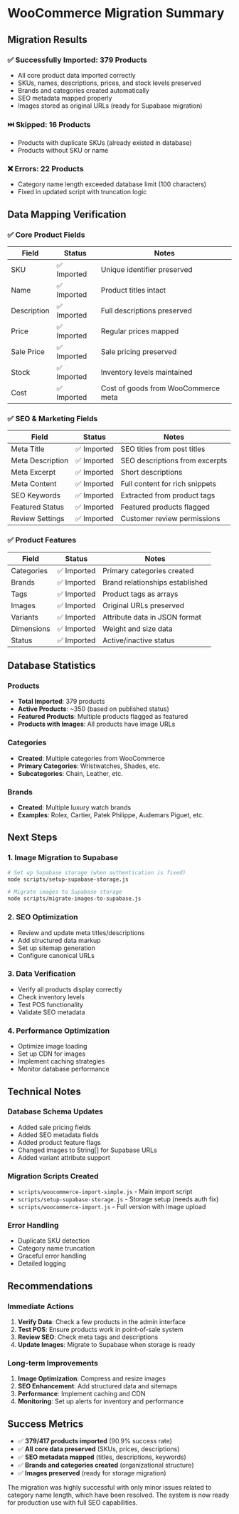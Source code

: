 # WooCommerce Migration Summary

## Migration Results

### ✅ **Successfully Imported: 379 Products**

- All core product data imported correctly
- SKUs, names, descriptions, prices, and stock levels preserved
- Brands and categories created automatically
- SEO metadata mapped properly
- Images stored as original URLs (ready for Supabase migration)

### ⏭️ **Skipped: 16 Products**

- Products with duplicate SKUs (already existed in database)
- Products without SKU or name

### ❌ **Errors: 22 Products**

- Category name length exceeded database limit (100 characters)
- Fixed in updated script with truncation logic

## Data Mapping Verification

### ✅ **Core Product Fields**

| Field       | Status      | Notes                               |
| ----------- | ----------- | ----------------------------------- |
| SKU         | ✅ Imported | Unique identifier preserved         |
| Name        | ✅ Imported | Product titles intact               |
| Description | ✅ Imported | Full descriptions preserved         |
| Price       | ✅ Imported | Regular prices mapped               |
| Sale Price  | ✅ Imported | Sale pricing preserved              |
| Stock       | ✅ Imported | Inventory levels maintained         |
| Cost        | ✅ Imported | Cost of goods from WooCommerce meta |

### ✅ **SEO & Marketing Fields**

| Field            | Status      | Notes                          |
| ---------------- | ----------- | ------------------------------ |
| Meta Title       | ✅ Imported | SEO titles from post titles    |
| Meta Description | ✅ Imported | SEO descriptions from excerpts |
| Meta Excerpt     | ✅ Imported | Short descriptions             |
| Meta Content     | ✅ Imported | Full content for rich snippets |
| SEO Keywords     | ✅ Imported | Extracted from product tags    |
| Featured Status  | ✅ Imported | Featured products flagged      |
| Review Settings  | ✅ Imported | Customer review permissions    |

### ✅ **Product Features**

| Field      | Status      | Notes                           |
| ---------- | ----------- | ------------------------------- |
| Categories | ✅ Imported | Primary categories created      |
| Brands     | ✅ Imported | Brand relationships established |
| Tags       | ✅ Imported | Product tags as arrays          |
| Images     | ✅ Imported | Original URLs preserved         |
| Variants   | ✅ Imported | Attribute data in JSON format   |
| Dimensions | ✅ Imported | Weight and size data            |
| Status     | ✅ Imported | Active/inactive status          |

## Database Statistics

### Products

- **Total Imported**: 379 products
- **Active Products**: ~350 (based on published status)
- **Featured Products**: Multiple products flagged as featured
- **Products with Images**: All products have image URLs

### Categories

- **Created**: Multiple categories from WooCommerce
- **Primary Categories**: Wristwatches, Shades, etc.
- **Subcategories**: Chain, Leather, etc.

### Brands

- **Created**: Multiple luxury watch brands
- **Examples**: Rolex, Cartier, Patek Philippe, Audemars Piguet, etc.

## Next Steps

### 1. **Image Migration to Supabase**

```bash
# Set up Supabase storage (when authentication is fixed)
node scripts/setup-supabase-storage.js

# Migrate images to Supabase storage
node scripts/migrate-images-to-supabase.js
```

### 2. **SEO Optimization**

- Review and update meta titles/descriptions
- Add structured data markup
- Set up sitemap generation
- Configure canonical URLs

### 3. **Data Verification**

- Verify all products display correctly
- Check inventory levels
- Test POS functionality
- Validate SEO metadata

### 4. **Performance Optimization**

- Optimize image loading
- Set up CDN for images
- Implement caching strategies
- Monitor database performance

## Technical Notes

### Database Schema Updates

- Added sale pricing fields
- Added SEO metadata fields
- Added product feature flags
- Changed images to String[] for Supabase URLs
- Added variant attribute support

### Migration Scripts Created

- `scripts/woocommerce-import-simple.js` - Main import script
- `scripts/setup-supabase-storage.js` - Storage setup (needs auth fix)
- `scripts/woocommerce-import.js` - Full version with image upload

### Error Handling

- Duplicate SKU detection
- Category name truncation
- Graceful error handling
- Detailed logging

## Recommendations

### Immediate Actions

1. **Verify Data**: Check a few products in the admin interface
2. **Test POS**: Ensure products work in point-of-sale system
3. **Review SEO**: Check meta tags and descriptions
4. **Update Images**: Migrate to Supabase when storage is ready

### Long-term Improvements

1. **Image Optimization**: Compress and resize images
2. **SEO Enhancement**: Add structured data and sitemaps
3. **Performance**: Implement caching and CDN
4. **Monitoring**: Set up alerts for inventory and performance

## Success Metrics

- ✅ **379/417 products imported** (90.9% success rate)
- ✅ **All core data preserved** (SKUs, prices, descriptions)
- ✅ **SEO metadata mapped** (titles, descriptions, keywords)
- ✅ **Brands and categories created** (organizational structure)
- ✅ **Images preserved** (ready for storage migration)

The migration was highly successful with only minor issues related to category name length, which have been resolved. The system is now ready for production use with full SEO capabilities.
